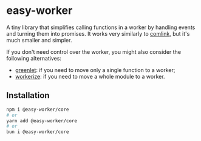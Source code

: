 # easy-worker

A tiny library that simplifies calling functions in a worker by handling events
and turning them into promises.
It works very similarly to [comlink](https://github.com/GoogleChromeLabs/comlink),
but it's much smaller and simpler.

If you don't need control over the worker, you might also consider the
following alternatives:

- [greenlet](https://github.com/developit/greenlet): if you need to move only a single function to a worker;
- [workerize](https://github.com/developit/workerize): if you need to move a whole module to a worker.

## Installation

```sh
npm i @easy-worker/core
# or
yarn add @easy-worker/core
# or
bun i @easy-worker/core
```

